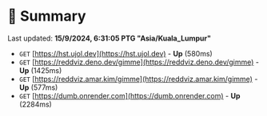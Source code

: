 # 📖 Summary
Last updated: **15/9/2024, 6:31:05 PTG "Asia/Kuala_Lumpur"**

- `GET` [https://hst.ujol.dev](https://hst.ujol.dev) - **Up** (580ms)
- `GET` [https://reddviz.deno.dev/gimme](https://reddviz.deno.dev/gimme) - **Up** (1425ms)
- `GET` [https://reddviz.amar.kim/gimme](https://reddviz.amar.kim/gimme) - **Up** (577ms)
- `GET` [https://dumb.onrender.com](https://dumb.onrender.com) - **Up** (2284ms)
